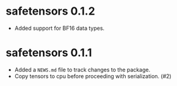 # safetensors 0.1.2

* Added support for BF16 data types.

# safetensors 0.1.1

* Added a `NEWS.md` file to track changes to the package.
* Copy tensors to cpu before proceeding with serialization. (#2)
